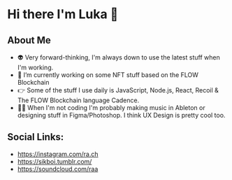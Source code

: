 # Hi there I'm Luka 👋

## About Me 

- 👽 Very forward-thinking, I'm always down to use the latest stuff when I'm working.
- 🔭 I’m currently working on some NFT stuff based on the FLOW Blockchain
- 👉 Some of the stuff I use daily is JavaScript, Node.js, React, Recoil & The FLOW Blockchain language Cadence.
- 👩‍🎨 When I'm not coding I'm probably making music in Ableton or designing stuff in Figma/Photoshop. I think UX Design is pretty cool too.

## Social Links:

- https://instagram.com/ra.ch
- https://sikboi.tumblr.com/
- https://soundcloud.com/raa

